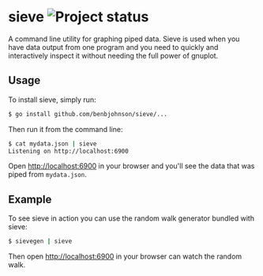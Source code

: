 sieve ![Project status](http://img.shields.io/status/experimental.png?color=red)
=====

A command line utility for graphing piped data. Sieve is used when you have
data output from one program and you need to quickly and interactively inspect
it without needing the full power of gnuplot.


## Usage

To install sieve, simply run:

```sh
$ go install github.com/benbjohnson/sieve/...
```

Then run it from the command line:

```sh
$ cat mydata.json | sieve
Listening on http://localhost:6900
```

Open [http://localhost:6900](http://localhost:6900) in your browser and you'll
see the data that was piped from `mydata.json`.


## Example

To see sieve in action you can use the random walk generator bundled with sieve:

```sh
$ sievegen | sieve
```

Then open [http://localhost:6900](http://localhost:6900) in your browser can watch the random walk.

